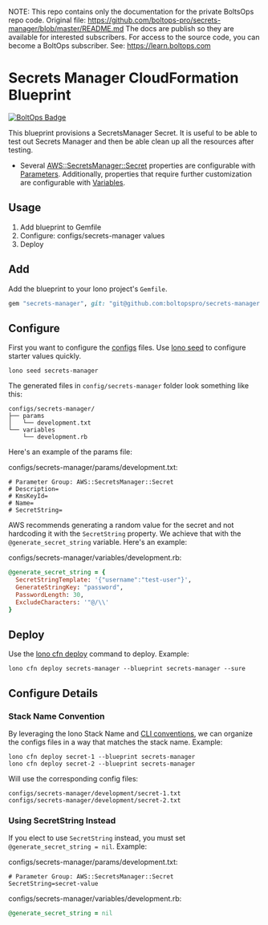 <!-- note marker start -->
NOTE: This repo contains only the documentation for the private BoltsOps repo code.
Original file: https://github.com/boltops-pro/secrets-manager/blob/master/README.md
The docs are publish so they are available for interested subscribers.
For access to the source code, you can become a BoltOps subscriber.
See: https://learn.boltops.com

<!-- note marker end -->

# Secrets Manager CloudFormation Blueprint

[![BoltOps Badge](https://img.boltops.com/boltops/badges/boltops-badge.png)](https://www.boltops.com)

This blueprint provisions a SecretsManager Secret. It is useful to be able to test out Secrets Manager and then be able clean up all the resources after testing.

* Several [AWS::SecretsManager::Secret](https://docs.aws.amazon.com/AWSCloudFormation/latest/UserGuide/aws-resource-secretsmanager-secret.html) properties are configurable with [Parameters](https://lono.cloud/docs/configs/params/). Additionally, properties that require further customization are configurable with [Variables](https://lono.cloud/docs/configs/shared-variables/).

## Usage

1. Add blueprint to Gemfile
2. Configure: configs/secrets-manager values
3. Deploy

## Add

Add the blueprint to your lono project's `Gemfile`.

```ruby
gem "secrets-manager", git: "git@github.com:boltopspro/secrets-manager.git"
```

## Configure

First you want to configure the [configs](https://lono.cloud/docs/core/configs/) files. Use [lono seed](https://lono.cloud/reference/lono-seed/) to configure starter values quickly.

    lono seed secrets-manager

The generated files in `config/secrets-manager` folder look something like this:

    configs/secrets-manager/
    ├── params
    │   └── development.txt
    └── variables
        └── development.rb

Here's an example of the params file:

configs/secrets-manager/params/development.txt:

    # Parameter Group: AWS::SecretsManager::Secret
    # Description=
    # KmsKeyId=
    # Name=
    # SecretString=

AWS recommends generating a random value for the secret and not hardcoding it with the `SecretString` property.  We achieve that with the `@generate_secret_string` variable. Here's an example:

configs/secrets-manager/variables/development.rb:

```ruby
@generate_secret_string = {
  SecretStringTemplate: '{"username":"test-user"}',
  GenerateStringKey: "password",
  PasswordLength: 30,
  ExcludeCharacters: '"@/\\'
}
```

## Deploy

Use the [lono cfn deploy](http://lono.cloud/reference/lono-cfn-deploy/) command to deploy. Example:

    lono cfn deploy secrets-manager --blueprint secrets-manager --sure

## Configure Details

### Stack Name Convention

By leveraging the lono Stack Name and [CLI conventions](https://lono.cloud/docs/conventions/cli/), we can organize the configs files in a way that matches the stack name. Example:

    lono cfn deploy secret-1 --blueprint secrets-manager
    lono cfn deploy secret-2 --blueprint secrets-manager

Will use the corresponding config files:

    configs/secrets-manager/development/secret-1.txt
    configs/secrets-manager/development/secret-2.txt

### Using SecretString Instead

If you elect to use `SecretString` instead, you must set `@generate_secret_string = nil`.  Example:

configs/secrets-manager/params/development.txt:

    # Parameter Group: AWS::SecretsManager::Secret
    SecretString=secret-value

configs/secrets-manager/variables/development.rb:

```ruby
@generate_secret_string = nil
```
